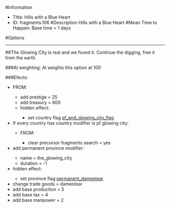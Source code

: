 #Information
 - Title: Hills with a Blue Heart
 - ID: fragments.106
#Description
Hills with a Blue Heart
#Mean Time to Happen:
Base time = 1 days

#Options

___
##The Glowing City is real and we found it. Continue the digging, free it from the earth.

###AI weighting:
AI weights this option at 100


###Efects:<ul><li>FROM:</li><ul><li>add prestige = 25</li><li>add treasury = 800</li><li>hidden effect:</li><ul><li>set country flag [pf_end_glowing_city_flag](../flags/pf_end_glowing_city_flag.md)</li></ul></ul><li>If every country has country modifier is pf glowing city:</li><ul><li>FROM:</li><ul><li>clear precursor fragments search = yes</li></ul></ul><li>add permanent province modifier:</li><ul><li>name = the_glowing_city</li><li>duration = -1</li></ul><li>hidden effect:</li><ul><li>set province flag [permanent_damestear](../flags/permanent_damestear.md)</li></ul><li>change trade goods = damestear</li><li>add base production = 5</li><li>add base tax = 4</li><li>add base manpower = 2</li></ul>
